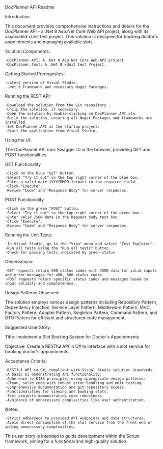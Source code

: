 DocPlanner API Readme

Introduction

This document provides comprehensive instructions and details for the DocPlanner API - a .Net 8 Asp.Net Core Web API project, along with its associated xUnit test project. This solution is designed for booking doctor's appointments and managing available slots.

Solution Components:

    -DocPlanner.API: A .Net 8 Asp.Net Core Web API project.
    -DocPlanner.Test: A .Net 8 xUnit test Project.

Getting Started
Prerequisites:

    -Latest version of Visual Studio.
    -.Net 8 Framework and necessary Nuget Packages.

Running the REST API:

    -Download the solution from the Git repository .
    -Unzip the solution, if necessary.
    -Open the solution by double-clicking on DocPlanner.API.sln.
    -Build the solution, ensuring all Nuget Packages and frameworks are installed.
    -Set DocPlanner.API as the startup project.
    -Start the application from Visual Studio.

Using the UI:

The DocPlanner.API runs Swagger UI in the browser, providing GET and POST functionalities. 

GET Functionality

    -Click on the blue "GET" button.
    -Select "Try it out" in the top right corner of the blue box.
    -Enter a valid date (YYYYMMDD format) in the required field.
    -Click "Execute".
    -Review "Code" and "Response Body" for server responses.

POST Functionality

    -Click on the green "POST" button.
    -Select "Try it out" in the top right corner of the green box.
    -Enter valid JSON data in the Request body text box.
    -Click "Execute".
    -Review "Code" and "Response Body" for server responses.

Running the Unit Tests:

    -In Visual Studio, go to the "View" menu and select "Test Explorer".
    -Run all tests using the "Run all tests" button.
    -Check for passing tests indicated by green status.

Observations:

    -GET requests return 200 status codes with JSON data for valid inputs and error messages for 400, 500 status codes.
    -POST requests return specific status codes and messages based on input validity and completeness.

Design Patterns Observed:

The solution employs various design patterns including Repository Pattern, Dependency Injection, 
Service Layer Pattern, Middleware Pattern, MVC, Factory Pattern, Adapter Pattern, Singleton Pattern, 
Command Pattern, and DTO Pattern for efficient and structured code management.


Suggested User Story:

Title: Implement a Slot Booking System for Doctor's Appointments

Objective: Create a RESTful API in C# to interface with a slot service for booking doctor's appointments.

Acceptance Criteria:

    -RESTful API in C#, compliant with Visual Studio solution standards.
    -A basic UI demonstrating API functionality.
    -Adherence to KISS principle, using appropriate design patterns.
    -Clean, solid code with robust error handling and unit testing.
    -Comprehensive documentation and git repository access.
    -Functionalities for viewing and booking slots.
    -Test projects demonstrating code robustness.
    -Avoidance of unnecessary complexities like user authentication.

Notes:

    -Strict adherence to provided API endpoints and data structures.
    -Avoid direct consumption of the slot service from the front end or adding unnecessary complexities.

This user story is intended to guide development within the Scrum framework, aiming for a functional and high-quality solution.
